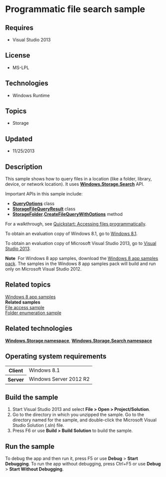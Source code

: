 # Programmatic file search sample
## Requires
- Visual Studio 2013
## License
- MS-LPL
## Technologies
- Windows Runtime
## Topics
- Storage
## Updated
- 11/25/2013
## Description

<div id="mainSection">
<p>This sample shows how to query files in a location (like a folder, library, device, or network location). It uses
<a href="http://msdn.microsoft.com/library/windows/apps/br208106"><b>Windows.Storage.Search</b></a> API.
</p>
<p>Important APIs in this sample include:</p>
<ul>
<li><a href="http://msdn.microsoft.com/library/windows/apps/br207995"><b>QueryOptions</b></a> class
</li><li><a href="http://msdn.microsoft.com/library/windows/apps/br208046"><b>StorageFileQueryResult</b></a> class
</li><li><a href="http://msdn.microsoft.com/library/windows/apps/br227230"><b>StorageFolder</b></a>.<a href="http://msdn.microsoft.com/library/windows/apps/br211591"><b>CreateFileQueryWithOptions</b></a> method
</li></ul>
<p>For a walkthrough, see <a href="http://msdn.microsoft.com/library/windows/apps/jj150596">
Quickstart: Accessing files programmatically</a>.</p>
<p>To obtain an evaluation copy of Windows&nbsp;8.1, go to <a href="http://go.microsoft.com/fwlink/p/?linkid=301696">
Windows&nbsp;8.1</a>.</p>
<p>To obtain an evaluation copy of Microsoft Visual Studio&nbsp;2013, go to <a href="http://go.microsoft.com/fwlink/p/?linkid=301697">
Visual Studio&nbsp;2013</a>.</p>
<p></p>
<p class="note"><b>Note</b>&nbsp;&nbsp;For Windows&nbsp;8 app samples, download the <a href="http://go.microsoft.com/fwlink/p/?LinkId=301698">
Windows&nbsp;8 app samples pack</a>. The samples in the Windows&nbsp;8 app samples pack will build and run only on Microsoft Visual Studio&nbsp;2012.</p>
<p></p>
<h2><a id="related_topics"></a>Related topics</h2>
<dl><dt><a href="http://go.microsoft.com/fwlink/p/?LinkID=227694">Windows 8 app samples</a>
</dt><dt><b>Related samples</b> </dt><dt><a href=" http://go.microsoft.com/fwlink/p/?linkid=231445">File access sample</a>
</dt><dt><a href="http://go.microsoft.com/fwlink/p/?linkid=231512">Folder enumeration sample</a>
</dt></dl>
<h2>Related technologies</h2>
<a href="http://msdn.microsoft.com/library/windows/apps/br227346"><b>Windows.Storage namespace</b></a>,
<a href="http://msdn.microsoft.com/library/windows/apps/br208106"><b>Windows.Storage.Search namespace</b></a>
<h2>Operating system requirements</h2>
<table>
<tbody>
<tr>
<th>Client</th>
<td><dt>Windows&nbsp;8.1 </dt></td>
</tr>
<tr>
<th>Server</th>
<td><dt>Windows Server&nbsp;2012&nbsp;R2 </dt></td>
</tr>
</tbody>
</table>
<h2>Build the sample</h2>
<ol>
<li>Start Visual Studio&nbsp;2013 and select <b>File &gt; Open &gt; Project/Solution</b>.
</li><li>Go to the directory in which you unzipped the sample. Go to the directory named for the sample, and double-click the Microsoft Visual Studio Solution (.sln) file.
</li><li>Press F6 or use <b>Build &gt; Build Solution</b> to build the sample. </li></ol>
<h2>Run the sample</h2>
<p>To debug the app and then run it, press F5 or use <b>Debug</b> &gt; <b>Start Debugging</b>. To run the app without debugging, press Ctrl&#43;F5 or use
<b>Debug</b> &gt; <b>Start Without Debugging</b>.</p>
</div>
